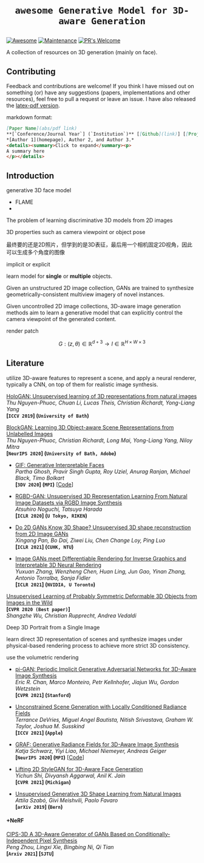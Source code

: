 # <p align=center>`awesome Generative Model for 3D-aware Generation`</p>

[![Awesome](https://cdn.rawgit.com/sindresorhus/awesome/d7305f38d29fed78fa85652e3a63e154dd8e8829/media/badge.svg)](https://github.com/sindresorhus/awesome)
[![Maintenance](https://img.shields.io/badge/Maintained%3F-yes-green.svg)](https://GitHub.com/Naereen/StrapDown.js/graphs/commit-activity)
[![PR's Welcome](https://img.shields.io/badge/PRs-welcome-brightgreen.svg?style=flat)](http://makeapullrequest.com) 

A collection of resources on 3D generation (mainly on face).



## Contributing

Feedback and contributions are welcome! If you think I have missed out on something (or) have any suggestions (papers, implementations and other resources), feel free to pull a request or leave an issue. I have also released the [latex-pdf version](). 

markdown format:

``` markdown
[Paper Name](abs/pdf link)  
**[`Conference/Journal Year`] (`Institution`)** [[Github](link)] [[Project](link)]
*[Author 1](homepage), Author 2, and Author 3.*  
<details><summary>Click to expand</summary><p>
A summary here
</p></details>
```



## Introduction

generative 3D face model

- FLAME
- 

The problem of learning discriminative 3D models from 2D images

3D properties such as camera viewpoint or object pose

最终要的还是2D照片，但学到的是3D表征，最后用一个相机固定2D视角，因此可以生成多个角度的图像

implicit or explicit

learn model for **single** or **multiple** objects.





Given an unstructured 2D image collection, GANs are trained to synthesize geometrically-consistent multiview imagery of novel instances. 

Given uncontrolled 2D image collections, 3D-aware image generation methods aim to learn a generative model that can explicitly control the camera viewpoint of the generated content.



render patch




$$
G: (z, \theta) \in \mathbb{R}^{d+3} \rightarrow I \in \mathbb{R}^{H \times W \times 3}
$$






## Literature

utilize 3D-aware features to represent a scene, and apply a neural renderer, typically a CNN, on top of them for realistic image synthesis.



[HoloGAN: Unsupervised learning of 3D representations from natural images](https://arxiv.org/pdf/1904.01326.pdf)  
*Thu Nguyen-Phuoc, Chuan Li, Lucas Theis, Christian Richardt, Yong-Liang Yang*  
**[`ICCV 2019`] (`University of Bath`)**

[BlockGAN: Learning 3D Object-aware Scene Representations from Unlabelled Images](https://arxiv.org/pdf/2002.08988.pdf)  
*Thu Nguyen-Phuoc, Christian Richardt, Long Mai, Yong-Liang Yang, Niloy Mitra*  
**[`NeurIPS 2020`] (`University of Bath, Adobe`)**



- [GIF: Generative Interpretable Faces](https://arxiv.org/pdf/2009.00149.pdf)  
  *Partha Ghosh, Pravir Singh Gupta, Roy Uziel, Anurag Ranjan, Michael Black, Timo Bolkart*  
  **[`3DV 2020`] (`MPI`)** [[Code](https://github.com/ParthaEth/GIF)]

- [RGBD-GAN: Unsupervised 3D Representation Learning From Natural Image Datasets via RGBD Image Synthesis](https://arxiv.org/pdf/1909.12573.pdf)  
  *Atsuhiro Noguchi, Tatsuya Harada*  
  **[`ICLR 2020`] (`U Tokyo, RIKEN`)**  
  
- [Do 2D GANs Know 3D Shape? Unsupervised 3D shape reconstruction from 2D Image GANs](https://arxiv.org/pdf/2011.00844.pdf)  
  *Xingang Pan, Bo Dai, Ziwei Liu, Chen Change Loy, Ping Luo*  
  **[`ICLR 2021`] (`CUHK, NTU`)**  

- [Image GANs meet Differentiable Rendering for Inverse Graphics and Interpretable 3D Neural Rendering](https://arxiv.org/pdf/2010.09125.pdf)  
  *Yuxuan Zhang, Wenzheng Chen, Huan Ling, Jun Gao, Yinan Zhang, Antonio Torralba, Sanja Fidler*  
  **[`ICLR 2021`] (`NVIDIA, U Toronto`)**  

[Unsupervised Learning of Probably Symmetric Deformable 3D Objects from Images in the Wild](https://arxiv.org/abs/1911.11130)  
**[`CVPR 2020 (Best paper)`]**  
*Shangzhe Wu, Christian Rupprecht, Andrea Vedaldi*







Deep 3D Portrait from a Single Image



learn direct 3D representation of scenes and synthesize images under physical-based rendering process to achieve more strict 3D consistency.

use the volumetric rendering



- [pi-GAN: Periodic Implicit Generative Adversarial Networks for 3D-Aware Image Synthesis](https://arxiv.org/pdf/2012.00926.pdf)  
  *Eric R. Chan, Marco Monteiro, Petr Kellnhofer, Jiajun Wu, Gordon Wetzstein*  
  **[`CVPR 2021`] (`Stanford`)**

- [Unconstrained Scene Generation with Locally Conditioned Radiance Fields](https://arxiv.org/pdf/2104.00670.pdf)  
  *Terrance DeVries, Miguel Angel Bautista, Nitish Srivastava, Graham W. Taylor, Joshua M. Susskind*  
  **[`ICCV 2021`] (`Apple`)**

- [GRAF: Generative Radiance Fields for 3D-Aware Image Synthesis](https://arxiv.org/pdf/2007.02442.pdf)  
  *Katja Schwarz, Yiyi Liao, Michael Niemeyer, Andreas Geiger*  
  **[`NeurIPS 2020`] (`MPI`)** [[Code](https://github.com/autonomousvision/graf)]  

- [Lifting 2D StyleGAN for 3D-Aware Face Generation](https://arxiv.org/pdf/2011.13126.pdf)  
  *Yichun Shi, Divyansh Aggarwal, Anil K. Jain*  
  **[`CVPR 2021`] (`Michigan`)**

- [Unsupervised Generative 3D Shape Learning from Natural Images](https://arxiv.org/pdf/1910.00287.pdf)  
  *Attila Szabó, Givi Meishvili, Paolo Favaro*  
  **[`arXiv 2019`] (`Bern`)**





#### +NeRF

[CIPS-3D A 3D-Aware Generator of GANs Based on Conditionally-Independent Pixel Synthesis](https://arxiv.org/pdf/2110.09788.pdf)  
*Peng Zhou, Lingxi Xie, Bingbing Ni, Qi Tian*  
**[`Arxiv 2021`] [`SJTU`]**


